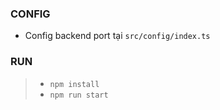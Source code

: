 ### CONFIG
- Config backend port tại `src/config/index.ts`

### RUN
> - `npm install`
> - `npm run start`
